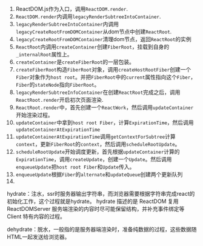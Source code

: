 1. ReactDOM.js作为入口，调用```ReactDOM.render```.
2. ```ReactDOM.render```内调用```legacyRenderSubtreeIntoContainer```.
3. ```legacyRenderSubtreeIntoContainer```内调用```legacyCreateRootFromDOMContainer```从dom节点中创建```ReactRoot```.
4. ```legacyCreateRootFromDOMContainer```清理dom节点，返回```ReactRoot```的实例
5. ```ReactRoot```内调用```createContainer```创建```FiberRoot```，挂载到自身的```_internalRoot```属性上。
6. ```createContainer```是```createFiberRoot```的一层包装。
7. ```createFiberRoot```构造```FiberRoot```对象，调用```createHostRootFiber```创建一个```Fiber```对象作为```host root```。并把```FiberRoot```中的```current```属性指向这个```Fiber```，```Fiber```的```stateNode```指向```FiberRoot```。
8. ```legacyRenderSubtreeInfoContainer```在创建```ReactRoot```完成之后，调用```ReactRoot.render```开启初次页面渲染.
9. ```ReactRoot.render```中，首先创建一个```ReactWork```，然后调用```updateContainer```开始渲染过程。
10. ```updateContainer```中拿到```host root Fiber```，计算```ExpirationTime```，然后调用```updateContainerAtExpirationTime```
11. ```updateContainerAtExpirationTime```调用```getContextForSubtree```计算```context```，更新```FiberRoot```的```context```，然后调用```scheduleRootUpdate```。
12. ```scheduleRootUpdate```开始调度更新，首先根据```updateContainer```计算的```ExpirationTime```，调用```createUpdate```，创建一个```Update```。然后调用```enqueueUpdate```把```host root Fiber```和```Update```传入。
13. ```enqueueUpdate```根据```Fiber```的```alternate```和```updateQueue```创建两个更新队列
14. 






hydrate：注水，ssr时服务器输出字符串，而浏览器需要根据字符串完成react的初始化工作，这个过程就是hydrate。
hydrate 描述的是 ReactDOM 复用 ReactDOMServer 服务端渲染的内容时尽可能保留结构，并补充事件绑定等 Client 特有内容的过程。

dehydrate：脱水，一般指的是服务器端渲染时，准备纯数据的过程，这些数据随HTML一起发送给浏览器。